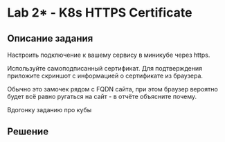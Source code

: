 # Lab 2* - K8s HTTPS Certificate

## Описание задания

Настроить подключение к вашему сервису в миникубе через https. 

Используйте самоподписанный сертификат. Для подтверждения приложите скриншот с информацией о сертификате из браузера.

Обычно это замочек рядом с FQDN сайта, при этом браузер вероятно будет всё равно ругаться на сайт - в отчёте объясните почему. 

Вдогонку заданию про кубы

## Решение